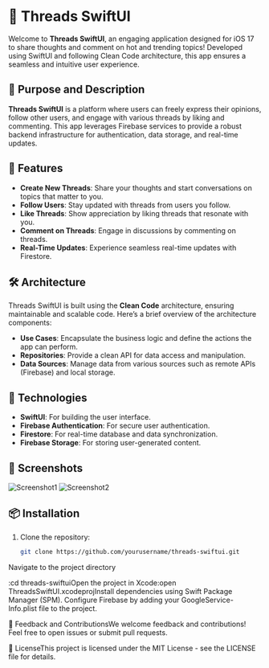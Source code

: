 # 🧵 Threads SwiftUI

Welcome to **Threads SwiftUI**, an engaging application designed for iOS 17 to share thoughts and comment on hot and trending topics! Developed using SwiftUI and following Clean Code architecture, this app ensures a seamless and intuitive user experience.

## 📱 Purpose and Description

**Threads SwiftUI** is a platform where users can freely express their opinions, follow other users, and engage with various threads by liking and commenting. This app leverages Firebase services to provide a robust backend infrastructure for authentication, data storage, and real-time updates.

## 🚀 Features

- **Create New Threads**: Share your thoughts and start conversations on topics that matter to you.
- **Follow Users**: Stay updated with threads from users you follow.
- **Like Threads**: Show appreciation by liking threads that resonate with you.
- **Comment on Threads**: Engage in discussions by commenting on threads.
- **Real-Time Updates**: Experience seamless real-time updates with Firestore.

## 🛠️ Architecture

Threads SwiftUI is built using the **Clean Code** architecture, ensuring maintainable and scalable code. Here’s a brief overview of the architecture components:

- **Use Cases**: Encapsulate the business logic and define the actions the app can perform.
- **Repositories**: Provide a clean API for data access and manipulation.
- **Data Sources**: Manage data from various sources such as remote APIs (Firebase) and local storage.

## 🔧 Technologies

- **SwiftUI**: For building the user interface.
- **Firebase Authentication**: For secure user authentication.
- **Firestore**: For real-time database and data synchronization.
- **Firebase Storage**: For storing user-generated content.

## 📸 Screenshots

![Screenshot1](link-to-screenshot1)
![Screenshot2](link-to-screenshot2)

## 📦 Installation

1. Clone the repository:
   ```bash
   git clone https://github.com/yourusername/threads-swiftui.git

Navigate to the project directory

:cd threads-swiftuiOpen the project in Xcode:open ThreadsSwiftUI.xcodeprojInstall dependencies using Swift Package Manager (SPM).
Configure Firebase by adding your GoogleService-Info.plist file to the project.

💬 Feedback and ContributionsWe welcome feedback and contributions! Feel free to open issues or submit pull requests.

📝 LicenseThis project is licensed under the MIT License - see the LICENSE file for details.